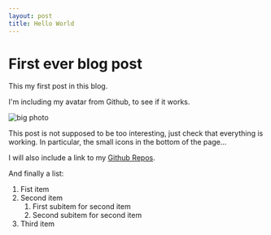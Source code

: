 ```yaml
---
layout: post
title: Hello World
---
```


# First ever blog post

This my first post in this blog.

I'm including my avatar from Github, to see if it works.

![big photo](https://avatars.githubusercontent.com/acardocacho)

This post is not supposed to be too interesting, just check that everything is
working.  In particular, the small icons in the bottom of the page...

I will also include a link to my [Github Repos](https://github.com/acardocacho).

And finally a list:

1. Fist item
1. Second item
    1. First subitem for second item
    1. Second subitem for second item
1. Third item
  
